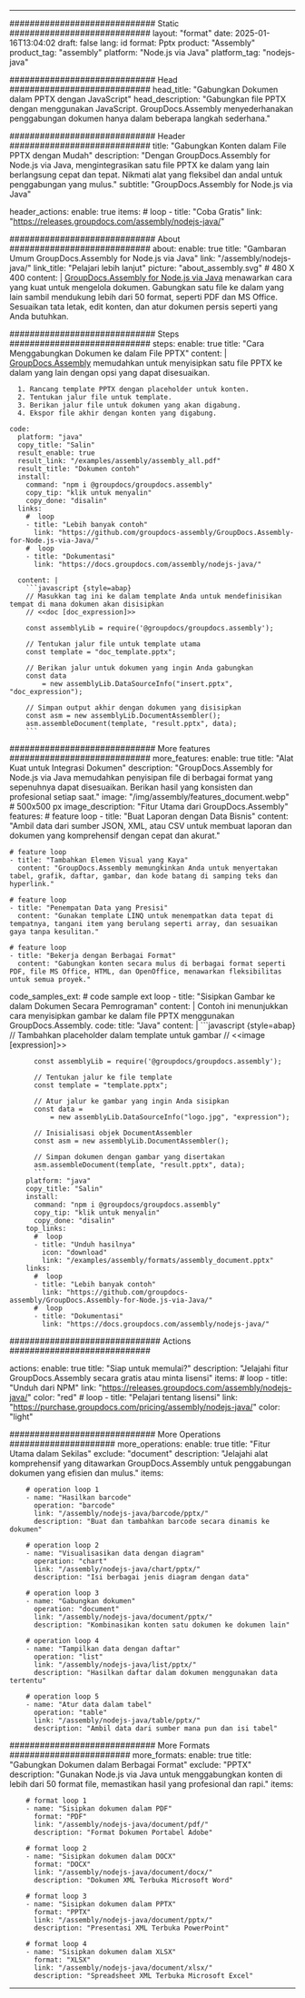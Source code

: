 



---
############################# Static ############################
layout: "format"
date:  2025-01-16T13:04:02
draft: false
lang: id
format: Pptx
product: "Assembly"
product_tag: "assembly"
platform: "Node.js via Java"
platform_tag: "nodejs-java"

############################# Head ############################
head_title: "Gabungkan Dokumen dalam PPTX dengan JavaScript"
head_description: "Gabungkan file PPTX dengan menggunakan JavaScript. GroupDocs.Assembly menyederhanakan penggabungan dokumen hanya dalam beberapa langkah sederhana."

############################# Header ############################
title: "Gabungkan Konten dalam File PPTX dengan Mudah" 
description: "Dengan GroupDocs.Assembly for Node.js via Java, mengintegrasikan satu file PPTX ke dalam yang lain berlangsung cepat dan tepat. Nikmati alat yang fleksibel dan andal untuk penggabungan yang mulus."
subtitle: "GroupDocs.Assembly for Node.js via Java" 

header_actions:
  enable: true
  items:
    #  loop
    - title: "Coba Gratis"
      link: "https://releases.groupdocs.com/assembly/nodejs-java/"
      
############################# About ############################
about:
    enable: true
    title: "Gambaran Umum GroupDocs.Assembly for Node.js via Java"
    link: "/assembly/nodejs-java/"
    link_title: "Pelajari lebih lanjut"
    picture: "about_assembly.svg" # 480 X 400
    content: |
       [GroupDocs.Assembly for Node.js via Java](/assembly/nodejs-java/) menawarkan cara yang kuat untuk mengelola dokumen. Gabungkan satu file ke dalam yang lain sambil mendukung lebih dari 50 format, seperti PDF dan MS Office. Sesuaikan tata letak, edit konten, dan atur dokumen persis seperti yang Anda butuhkan.

############################# Steps ############################
steps:
    enable: true
    title: "Cara Menggabungkan Dokumen ke dalam File PPTX"
    content: |
      [GroupDocs.Assembly](/assembly/nodejs-java/) memudahkan untuk menyisipkan satu file PPTX ke dalam yang lain dengan opsi yang dapat disesuaikan.
      
      1. Rancang template PPTX dengan placeholder untuk konten.
      2. Tentukan jalur file untuk template.
      3. Berikan jalur file untuk dokumen yang akan digabung.
      4. Ekspor file akhir dengan konten yang digabung.
   
    code:
      platform: "java"
      copy_title: "Salin"
      result_enable: true
      result_link: "/examples/assembly/assembly_all.pdf"
      result_title: "Dokumen contoh"
      install:
        command: "npm i @groupdocs/groupdocs.assembly"
        copy_tip: "klik untuk menyalin"
        copy_done: "disalin"
      links:
        #  loop
        - title: "Lebih banyak contoh"
          link: "https://github.com/groupdocs-assembly/GroupDocs.Assembly-for-Node.js-via-Java/"
        #  loop
        - title: "Dokumentasi"
          link: "https://docs.groupdocs.com/assembly/nodejs-java/"
          
      content: |
        ```javascript {style=abap}
        // Masukkan tag ini ke dalam template Anda untuk mendefinisikan tempat di mana dokumen akan disisipkan
        // <<doc [doc_expression]>>
    
        const assemblyLib = require('@groupdocs/groupdocs.assembly');

        // Tentukan jalur file untuk template utama
        const template = "doc_template.pptx";

        // Berikan jalur untuk dokumen yang ingin Anda gabungkan
        const data 
            = new assemblyLib.DataSourceInfo("insert.pptx", "doc_expression");

        // Simpan output akhir dengan dokumen yang disisipkan
        const asm = new assemblyLib.DocumentAssembler();
        asm.assembleDocument(template, "result.pptx", data);
        ```           

############################# More features ############################
more_features:
  enable: true
  title: "Alat Kuat untuk Integrasi Dokumen"
  description: "GroupDocs.Assembly for Node.js via Java memudahkan penyisipan file di berbagai format yang sepenuhnya dapat disesuaikan. Berikan hasil yang konsisten dan profesional setiap saat."
  image: "/img/assembly/features_document.webp" # 500x500 px
  image_description: "Fitur Utama dari GroupDocs.Assembly"
  features:
    # feature loop
    - title: "Buat Laporan dengan Data Bisnis"
      content: "Ambil data dari sumber JSON, XML, atau CSV untuk membuat laporan dan dokumen yang komprehensif dengan cepat dan akurat."

    # feature loop
    - title: "Tambahkan Elemen Visual yang Kaya"
      content: "GroupDocs.Assembly memungkinkan Anda untuk menyertakan tabel, grafik, daftar, gambar, dan kode batang di samping teks dan hyperlink."

    # feature loop
    - title: "Penempatan Data yang Presisi"
      content: "Gunakan template LINQ untuk menempatkan data tepat di tempatnya, tangani item yang berulang seperti array, dan sesuaikan gaya tanpa kesulitan."

    # feature loop
    - title: "Bekerja dengan Berbagai Format"
      content: "Gabungkan konten secara mulus di berbagai format seperti PDF, file MS Office, HTML, dan OpenOffice, menawarkan fleksibilitas untuk semua proyek."
      
  code_samples_ext:
    # code sample ext loop
    - title: "Sisipkan Gambar ke dalam Dokumen Secara Pemrograman"
      content: |
        Contoh ini menunjukkan cara menyisipkan gambar ke dalam file PPTX menggunakan GroupDocs.Assembly.
      code:
        title: "Java"
        content: |
          ```javascript {style=abap}
          // Tambahkan placeholder dalam template untuk gambar
          // <<image [expression]>>
          
          const assemblyLib = require('@groupdocs/groupdocs.assembly');

          // Tentukan jalur ke file template
          const template = "template.pptx";

          // Atur jalur ke gambar yang ingin Anda sisipkan
          const data =
              = new assemblyLib.DataSourceInfo("logo.jpg", "expression");

          // Inisialisasi objek DocumentAssembler
          const asm = new assemblyLib.DocumentAssembler();

          // Simpan dokumen dengan gambar yang disertakan
          asm.assembleDocument(template, "result.pptx", data);
          ```
        platform: "java"
        copy_title: "Salin"
        install:
          command: "npm i @groupdocs/groupdocs.assembly"
          copy_tip: "klik untuk menyalin"
          copy_done: "disalin"
        top_links:
          #  loop
          - title: "Unduh hasilnya"
            icon: "download"
            link: "/examples/assembly/formats/assembly_document.pptx"
        links:
          #  loop
          - title: "Lebih banyak contoh"
            link: "https://github.com/groupdocs-assembly/GroupDocs.Assembly-for-Node.js-via-Java/"
          #  loop
          - title: "Dokumentasi"
            link: "https://docs.groupdocs.com/assembly/nodejs-java/"
            

            


############################## Actions ############################

actions:
  enable: true
  title: "Siap untuk memulai?"
  description: "Jelajahi fitur GroupDocs.Assembly secara gratis atau minta lisensi"
  items:
    #  loop
    - title: "Unduh dari NPM"
      link: "https://releases.groupdocs.com/assembly/nodejs-java/"
      color: "red"
        #  loop
    - title: "Pelajari tentang lisensi"
      link: "https://purchase.groupdocs.com/pricing/assembly/nodejs-java/"
      color: "light"


############################# More Operations #####################
more_operations:
    enable: true
    title: "Fitur Utama dalam Sekilas"
    exclude: "document"
    description: "Jelajahi alat komprehensif yang ditawarkan GroupDocs.Assembly untuk penggabungan dokumen yang efisien dan mulus."
    items: 
          
        # operation loop 1
        - name: "Hasilkan barcode"
          operation: "barcode"
          link: "/assembly/nodejs-java/barcode/pptx/"
          description: "Buat dan tambahkan barcode secara dinamis ke dokumen"

        # operation loop 2
        - name: "Visualisasikan data dengan diagram"
          operation: "chart"
          link: "/assembly/nodejs-java/chart/pptx/"
          description: "Isi berbagai jenis diagram dengan data"

        # operation loop 3
        - name: "Gabungkan dokumen"
          operation: "document"
          link: "/assembly/nodejs-java/document/pptx/"
          description: "Kombinasikan konten satu dokumen ke dokumen lain"

        # operation loop 4
        - name: "Tampilkan data dengan daftar"
          operation: "list"
          link: "/assembly/nodejs-java/list/pptx/"
          description: "Hasilkan daftar dalam dokumen menggunakan data tertentu"

        # operation loop 5
        - name: "Atur data dalam tabel"
          operation: "table"
          link: "/assembly/nodejs-java/table/pptx/"
          description: "Ambil data dari sumber mana pun dan isi tabel"
         
          
############################# More Formats ########################
more_formats:
    enable: true
    title: "Gabungkan Dokumen dalam Berbagai Format"
    exclude: "PPTX"
    description: "Gunakan Node.js via Java untuk menggabungkan konten di lebih dari 50 format file, memastikan hasil yang profesional dan rapi."
    items: 
          
        # format loop 1
        - name: "Sisipkan dokumen dalam PDF"
          format: "PDF"
          link: "/assembly/nodejs-java/document/pdf/"
          description: "Format Dokumen Portabel Adobe"
          
        # format loop 2
        - name: "Sisipkan dokumen dalam DOCX"
          format: "DOCX"
          link: "/assembly/nodejs-java/document/docx/"
          description: "Dokumen XML Terbuka Microsoft Word"
          
        # format loop 3
        - name: "Sisipkan dokumen dalam PPTX"
          format: "PPTX"
          link: "/assembly/nodejs-java/document/pptx/"
          description: "Presentasi XML Terbuka PowerPoint"
          
        # format loop 4
        - name: "Sisipkan dokumen dalam XLSX"
          format: "XLSX"
          link: "/assembly/nodejs-java/document/xlsx/"
          description: "Spreadsheet XML Terbuka Microsoft Excel"


          

---